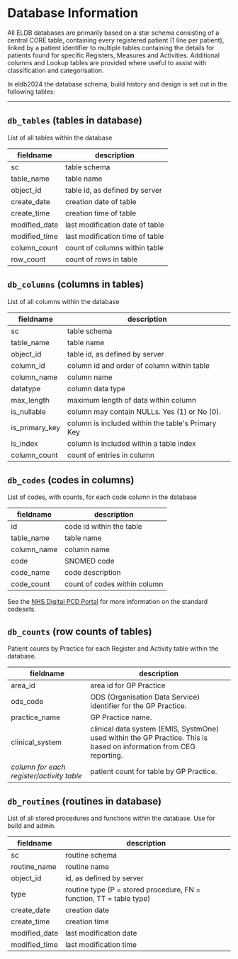 # Database Information

All ELDB databases are primarily based on a star schema consisting of a central CORE table, containing every registered patient (1 line per
patient), linked by a patient identifier to multiple tables containing the details for patients found for specific Registers, Measures and
Activities. Additional columns and Lookup tables are provided where useful to assist with classification and categorisation.

In eldb2024 the database schema, build history and design is set out in the following tables:

***

## `db_tables` (tables in database)
List of all tables within the database

fieldname     | description
----------    |------------
sc            | table schema
table_name    | table name
object_id     | table id, as defined by server
create_date   | creation date of table
create_time   | creation time of table
modified_date | last modification date of table
modified_time | last modification time of table
column_count  | count of columns within table
row_count     | count of rows in table

## `db_columns` (columns in tables)
List of all columns within the database

fieldname     | description
----------    |------------
sc             | table schema
table_name     | table name
object_id      | table id, as defined by server
column_id      | column id and order of column within table
column_name    | column name
datatype       | column data type
max_length     | maximum length of data within column
is_nullable    | column may contain NULLs. Yes (1) or No (0).
is_primary_key | column is included within the table's Primary Key
is_index       | column is included within a table index
column_count   | count of entries in column

## `db_codes` (codes in columns)
List of codes, with counts, for each code column in the database

fieldname   | description
----------  |------------
id          | code id within the table
table_name  | table name
column_name | column name
code        | SNOMED code
code_name   | code description
code_count  | count of codes within column

See the [NHS Digital PCD Portal](<https://digital.nhs.uk/data-and-information/data-collections-and-data-sets/data-collections/quality-and-outcomes-framework-qof/quality-and-outcome-framework-qof-business-rules/primary-care-domain-reference-set-portal>) for more information on the standard codesets.

## `db_counts` (row counts of tables)
Patient counts by Practice for each Register and Activity table within the database.

fieldname                                 | description
----------                                |------------
area_id                                   | area id for GP Practice
ods_code                                  | ODS (Organisation Data Service) identifier for the GP Practice.
practice_name                             | GP Practice name.
clinical_system                           | clinical data system (EMIS, SystmOne) used within the GP Practice. This is based on information from CEG reporting.
*column for each register/activity table* | patient count for table by GP Practice.

## `db_routines` (routines in database)
List of all stored procedures and functions within the database. Use for build and admin.

fieldname     | description
----------    |------------
sc            | routine schema
routine_name  | routine name
object_id     | id, as defined by server
type          | routine type (P = stored procedure, FN = function, TT = table type)
create_date   | creation date
create_time   | creation time
modified_date | last modification date
modified_time | last modification time
